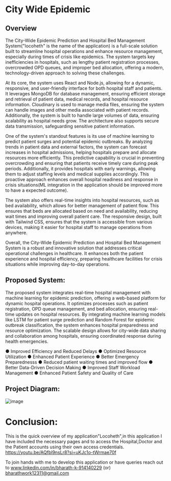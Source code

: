 # City Wide Epidemic

## Overview

The City-Wide Epidemic Prediction and Hospital Bed Management System("locoheth" is the name of the application) is a full-scale solution
 built to streamline hospital operations and enhance resource management, especially during times of
 crisis like epidemics. The system targets key inefficiencies in hospitals, such as lengthy patient
 registration processes, overcrowded OPD queues, and improper bed allocation, offering a modern,
 technology-driven approach to solving these challenges.

  At its core, the system uses React and Node.js, allowing for a dynamic, responsive, and user-friendly
 interface for both hospital staff and patients. It leverages MongoDB for database management,
 ensuring efficient storage and retrieval of patient data, medical records, and hospital resource
 information. Cloudinary is used to manage media files, ensuring the system can handle images and
 other media associated with patient records. Additionally, the system is built to handle large volumes
 of data, ensuring scalability as hospital needs grow. The architecture also supports secure data
 transmission, safeguarding sensitive patient information.

 One of the system's standout features is its use of machine learning to predict patient surges and
 potential epidemic outbreaks. By analyzing trends in patient data and external factors, the system can
 forecast increases in hospital admissions, helping hospitals prepare and allocate resources more
 efficiently. This predictive capability is crucial in preventing overcrowding and ensuring that patients
 receive timely care during peak periods. Additionally, it provides hospitals with early warnings,
 allowing them to adjust staffing levels and medical supplies accordingly. This proactive approach
 enhances overall hospital readiness and response in crisis situations(ML integration in the application should be 
improved more to have a expected outcome).


The system also offers real-time insights into hospital resources, such as bed availability, which allows
 for better management of patient flow. This ensures that beds are allocated based on need and
 availability, reducing wait times and improving overall patient care. The responsive design, built with
 Tailwind CSS, ensures that the system is accessible from various devices, making it easier for hospital
 staff to manage operations from anywhere.

 Overall, the City-Wide Epidemic Prediction and Hospital Bed Management System is a robust and
 innovative solution that addresses critical operational challenges in healthcare. It enhances both the
 patient experience and hospital efficiency, preparing healthcare facilities for crisis situations while
 improving day-to-day operations.

 ## Proposed System:

 The proposed system integrates real-time hospital management with machine learning for epidemic
 prediction, offering a web-based platform for dynamic hospital operations. It optimizes processes such
 as patient registration, OPD queue management, and bed allocation, ensuring real-time updates on
 hospital resources. By integrating machine learning models like LSTM for patient surge prediction
 and Random Forest for epidemic outbreak classification, the system enhances hospital preparedness
 and resource optimization. The scalable design allows for city-wide data sharing and collaboration
 among hospitals, ensuring coordinated response during health emergencies.

  ● Improved Efficiency and Reduced Delays
 ● Optimized Resource Utilization
 ● Enhanced Patient Experience
 ● Better Emergency Preparednesss
 ● Reduced patient waiting times and improved flow
 ● Better Data-Driven Decision Making
 ● Improved Staff Workload Management
 ● Enhanced Patient Safety and Quality of Care

 ## Project Diagram:

 ![image](https://github.com/user-attachments/assets/abd636fe-f3e5-4e2e-b73a-5bb79cf951f7)

# Conclusion:
This is the quick overview of my application"Locoheth",in this application I have included the necessary 
pages and to access the Hospital,Doctor and the Patient accounts using their own access credentials.
https://youtu.be/AQfbl9nsLr8?si=uKJc1o-tWrmae70f

To join hands with me to develop this application or have queries reach out to 
www.linkedin.com/in/bharath-k-914140229  (or)
bharathwork12311@gmail.com


